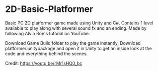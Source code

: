 # 2D-Basic-Platformer
Basic PC 2D platformer game made using Unity and C#. Contains 1 level available to play along with several sound fx and an ending. Made by following Alvin Roe's tutorial on YouTube.

Download Game Build folder to play the game instantly. Download platformer.unitypackage and open it in Unity to get an inside look at the code and everything behind the scenes.

Credit:
https://youtu.be/rMr1sHQ0_bc
